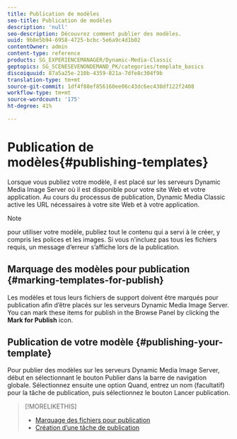 ```yaml
---
title: Publication de modèles
seo-title: Publication de modèles
description: 'null'
seo-description: Découvrez comment publier des modèles.
uuid: 9b8e5b94-6958-4725-bcbc-5e6a9c4d1b02
contentOwner: admin
content-type: reference
products: SG_EXPERIENCEMANAGER/Dynamic-Media-Classic
geptopics: SG_SCENESEVENONDEMAND_PK/categories/template_basics
discoiquuid: 87a5a25e-210b-4359-821a-7dfe8c304f9b
translation-type: tm+mt
source-git-commit: 1df4f88ef856160ee06c43dc6ec430df122f2408
workflow-type: tm+mt
source-wordcount: '175'
ht-degree: 41%

---
```



# Publication de modèles{#publishing-templates}

Lorsque vous publiez votre modèle, il est placé sur les serveurs Dynamic Media Image Server où il est disponible pour votre site Web et votre application. Au cours du processus de publication, Dynamic Media Classic active les URL nécessaires à votre site Web et à votre application.

>[!NOTE]
>
>pour utiliser votre modèle, publiez tout le contenu qui a servi à le créer, y compris les polices et les images. Si vous n’incluez pas tous les fichiers requis, un message d’erreur s’affiche lors de la publication.

## Marquage des modèles pour publication {#marking-templates-for-publish}

Les modèles et tous leurs fichiers de support doivent être marqués pour publication afin d’être placés sur les serveurs Dynamic Media Image Server. You can mark these items for publish in the Browse Panel by clicking the **Mark for Publish** icon.

## Publication de votre modèle {#publishing-your-template}

Pour publier des modèles sur les serveurs Dynamic Media Image Server, début en sélectionnant le bouton Publier dans la barre de navigation globale. Sélectionnez ensuite une option Quand, entrez un nom (facultatif) pour la tâche de publication, puis sélectionnez le bouton Lancer publication.

>[!MORELIKETHIS]
>
>* [Marquage des fichiers pour publication](publishing-files.md#publish_after_uploading)
>* [Création d’une tâche de publication](publishing-files.md#creating_a_publish_job)

